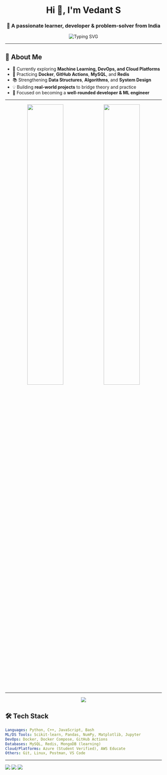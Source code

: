 <h1 align="center">Hi 👋, I'm Vedant S</h1>
<h3 align="center">🚀 A passionate learner, developer & problem-solver from India</h3>

<p align="center">
  <img src="https://readme-typing-svg.demolab.com?font=Fira+Code&size=22&pause=1000&center=true&vCenter=true&width=435&lines=Machine+Learning+Enthusiast;Backend+%7C+Cloud+%7C+DevOps+Learner;Lifelong+Tech+Explorer+%F0%9F%9A%80" alt="Typing SVG" />
</p>

---

## 🧠 About Me

- 🔭 Currently exploring **Machine Learning, DevOps, and Cloud Platforms**
- 🧰 Practicing **Docker**, **GitHub Actions**, **MySQL**, and **Redis**
- 📚 Strengthening **Data Structures**, **Algorithms**, and **System Design**
- 💡 Building **real-world projects** to bridge theory and practice
- 🎯 Focused on becoming a **well-rounded developer & ML engineer**

---

<p align="center">
  <img width="48%" src="https://github-readme-stats.vercel.app/api?username=VedantShirgaonkar&show_icons=true&theme=radical" />
  <img width="48%" src="https://github-readme-streak-stats.herokuapp.com/?user=VedantShirgaonkar&theme=radical" />
</p>

---

<p align="center">
  <img src="https://github-readme-activity-graph.vercel.app/graph?username=VedantShirgaonkar&theme=github-compact&area=true" />
</p>

## 🛠️ Tech Stack

```yaml
Languages: Python, C++, JavaScript, Bash
ML/DS Tools: Scikit-learn, Pandas, NumPy, Matplotlib, Jupyter
DevOps: Docker, Docker Compose, GitHub Actions
Databases: MySQL, Redis, MongoDB (learning)
Cloud/Platforms: Azure (Student Verified), AWS Educate
Others: Git, Linux, Postman, VS Code
```
---

<p align="left">
  <a href="mailto:your-email@example.com"><img src="https://img.shields.io/badge/email-D14836?style=for-the-badge&logo=gmail&logoColor=white" /></a>
  <a href="https://www.linkedin.com/in/your-profile"><img src="https://img.shields.io/badge/linkedin-0077B5.svg?&style=for-the-badge&logo=linkedin&logoColor=white" /></a>
  <a href="https://twitter.com/your-twitter"><img src="https://img.shields.io/badge/twitter-1DA1F2?style=for-the-badge&logo=twitter&logoColor=white" /></a>
</p>
